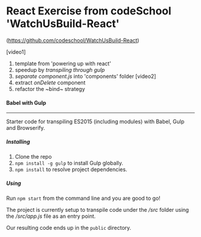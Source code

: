 # React Exercise from codeSchool 'WatchUsBuild-React'
(https://github.com/codeschool/WatchUsBuild-React)
</br>

[video1]
1. template from 'powering up with react'
2. speedup by *transpiling through gulp*
3. *separate component.js* into 'components' folder
[video2]
4. extract *onDelete* component
5. refactor the ~bind~ strategy

#### Babel with Gulp
-----------
Starter code for transpiling ES2015 (including modules) with Babel, Gulp and Browserify.


##### Installing

1. Clone the repo
2. `npm install -g gulp` to install Gulp globally.
3. `npm install` to resolve project dependencies.

##### Using

Run `npm start` from the command line and you are good to go!

The project is currently setup to transpile code under the _/src_ folder using the _/src/app.js_ file as an entry point.

Our resulting code ends up in the `public` directory.



